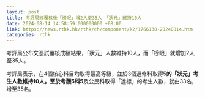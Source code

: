 ```yaml
---
layout: post
title: 考評局經覆核後「榜眼」增2人至35人　「狀元」維持10人
date: 2024-08-14 14:58:59.000000000 +08:00
link: https://news.rthk.hk/rthk/ch/component/k2/1766138-20240814.htm
categories: rthk
---
```


考評局公布文憑試覆核成績結果，「狀元」人數維持10人，而「榜眼」就增加2人至35人。

考評局表示，在4個核心科目均取得最高等級，並於3個選修科取得5**的「狀元」考生人數維持10人。至於考獲5科5**及公民科取得「達標」的考生人數，就由33名，增至35名。

